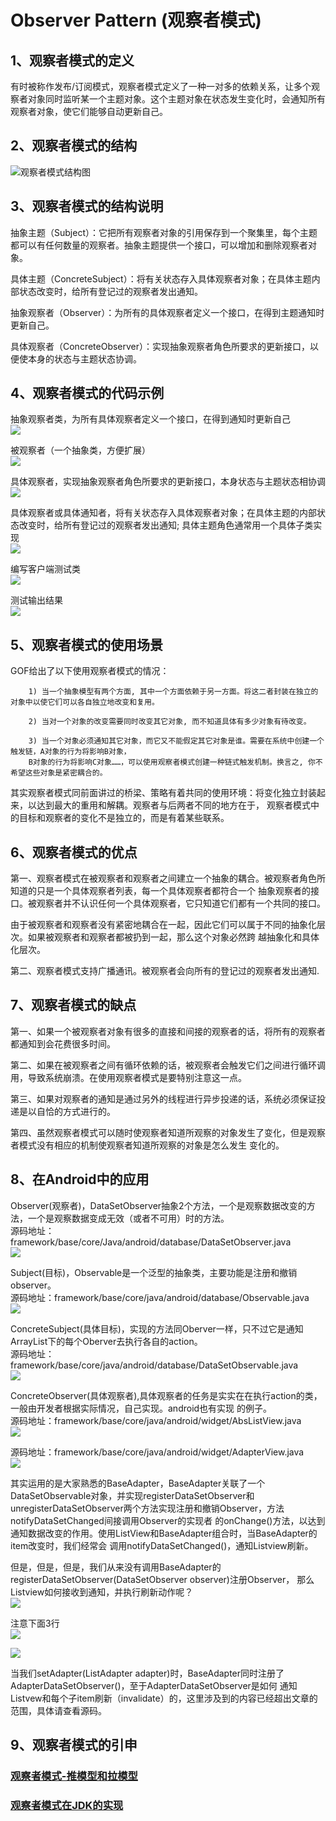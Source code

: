 # Observer Pattern (观察者模式)

## 1、观察者模式的定义 

   有时被称作发布/订阅模式，观察者模式定义了一种一对多的依赖关系，让多个观察者对象同时监听某一个主题对象。这个主题对象在状态发生变化时，会通知所有观察者对象，使它们能够自动更新自己。  

## 2、观察者模式的结构  

   ![观察者模式结构图](https://github.com/vikingden8/DesignPatterns-Java/blob/master/images/observer/observer_c.png)  

## 3、观察者模式的结构说明  

   抽象主题（Subject）：它把所有观察者对象的引用保存到一个聚集里，每个主题都可以有任何数量的观察者。抽象主题提供一个接口，可以增加和删除观察者对象。

   具体主题（ConcreteSubject）：将有关状态存入具体观察者对象；在具体主题内部状态改变时，给所有登记过的观察者发出通知。

   抽象观察者（Observer）：为所有的具体观察者定义一个接口，在得到主题通知时更新自己。

   具体观察者（ConcreteObserver）：实现抽象观察者角色所要求的更新接口，以便使本身的状态与主题状态协调。
    
## 4、观察者模式的代码示例  

   抽象观察者类，为所有具体观察者定义一个接口，在得到通知时更新自己  
   ![](https://github.com/vikingden8/DesignPatterns-Java/blob/master/images/observer/observer_01.png)
   
   被观察者（一个抽象类，方便扩展）  
   ![](https://github.com/vikingden8/DesignPatterns-Java/blob/master/images/observer/observer_02.png)
   
   具体观察者，实现抽象观察者角色所要求的更新接口，本身状态与主题状态相协调  
   ![](https://github.com/vikingden8/DesignPatterns-Java/blob/master/images/observer/observer_04.png)
   
   具体观察者或具体通知者，将有关状态存入具体观察者对象；在具体主题的内部状态改变时，给所有登记过的观察者发出通知;
   具体主题角色通常用一个具体子类实现  
   ![](https://github.com/vikingden8/DesignPatterns-Java/blob/master/images/observer/observer_03.png)
   
   编写客户端测试类  
   ![](https://github.com/vikingden8/DesignPatterns-Java/blob/master/images/observer/observer_05.png)
   
   测试输出结果  
   ![](https://github.com/vikingden8/DesignPatterns-Java/blob/master/images/observer/observer_06.png)
   
## 5、观察者模式的使用场景  

   GOF给出了以下使用观察者模式的情况：  
   
        1) 当一个抽象模型有两个方面, 其中一个方面依赖于另一方面。将这二者封装在独立的对象中以使它们可以各自独立地改变和复用。  
        
        2) 当对一个对象的改变需要同时改变其它对象, 而不知道具体有多少对象有待改变。  
        
        3) 当一个对象必须通知其它对象，而它又不能假定其它对象是谁。需要在系统中创建一个触发链，A对象的行为将影响B对象，
        B对象的行为将影响C对象……，可以使用观察者模式创建一种链式触发机制。换言之, 你不希望这些对象是紧密耦合的。  
              
   其实观察者模式同前面讲过的桥梁、策略有着共同的使用环境：将变化独立封装起来，以达到最大的重用和解耦。观察者与后两者不同的地方在于，
   观察者模式中的目标和观察者的变化不是独立的，而是有着某些联系。  
        
## 6、观察者模式的优点  

   第一、观察者模式在被观察者和观察者之间建立一个抽象的耦合。被观察者角色所知道的只是一个具体观察者列表，每一个具体观察者都符合一个
   抽象观察者的接口。被观察者并不认识任何一个具体观察者，它只知道它们都有一个共同的接口。  
   
   由于被观察者和观察者没有紧密地耦合在一起，因此它们可以属于不同的抽象化层次。如果被观察者和观察者都被扔到一起，那么这个对象必然跨
   越抽象化和具体化层次。  
   
   第二、观察者模式支持广播通讯。被观察者会向所有的登记过的观察者发出通知.  

## 7、观察者模式的缺点  

   第一、如果一个被观察者对象有很多的直接和间接的观察者的话，将所有的观察者都通知到会花费很多时间。  
   
   第二、如果在被观察者之间有循环依赖的话，被观察者会触发它们之间进行循环调用，导致系统崩溃。在使用观察者模式是要特别注意这一点。  
   
   第三、如果对观察者的通知是通过另外的线程进行异步投递的话，系统必须保证投递是以自恰的方式进行的。  
   
   第四、虽然观察者模式可以随时使观察者知道所观察的对象发生了变化，但是观察者模式没有相应的机制使观察者知道所观察的对象是怎么发生
   变化的。  
   
## 8、在Android中的应用  
   Observer(观察者)，DataSetObserver抽象2个方法，一个是观察数据改变的方法，一个是观察数据变成无效（或者不可用）时的方法。  
   源码地址：framework/base/core/Java/android/database/DataSetObserver.java  
   ![](https://github.com/vikingden8/DesignPatterns-Java/blob/master/images/observer/observer_07.png)  
   
   Subject(目标)，Observable<T>是一个泛型的抽象类，主要功能是注册和撤销observer。  
   源码地址：framework/base/core/java/android/database/Observable.java  
   ![](https://github.com/vikingden8/DesignPatterns-Java/blob/master/images/observer/observer_08.png)  
   
   ConcreteSubject(具体目标)，实现的方法同Oberver一样，只不过它是通知ArrayList<Observer>下的每个Oberver去执行各自的action。  
   源码地址：framework/base/core/java/android/database/DataSetObservable.java  
   ![](https://github.com/vikingden8/DesignPatterns-Java/blob/master/images/observer/observer_09.png) 
   
   ConcreteObserver(具体观察者),具体观察者的任务是实实在在执行action的类，一般由开发者根据实际情况，自己实现。android也有实现
   的例子。  
   源码地址：framework/base/core/java/android/widget/AbsListView.java  
   ![](https://github.com/vikingden8/DesignPatterns-Java/blob/master/images/observer/observer_9_5.png)  
   
   源码地址：framework/base/core/java/android/widget/AdapterView.java  
   ![](https://github.com/vikingden8/DesignPatterns-Java/blob/master/images/observer/observer_10.png)  
   
   其实运用的是大家熟悉的BaseAdapter，BaseAdapter关联了一个DataSetObservable对象，并实现registerDataSetObserver和
   unregisterDataSetObserver两个方法实现注册和撤销Observer，方法notifyDataSetChanged间接调用Observer的实现者
   的onChange()方法，以达到通知数据改变的作用。使用ListView和BaseAdapter组合时，当BaseAdapter的item改变时，我们经常会
   调用notifyDataSetChanged()，通知Listview刷新。  
   
   但是，但是，但是，我们从来没有调用BaseAdapter的registerDataSetObserver(DataSetObserver observer)注册Observer，
   那么Listview如何接收到通知，并执行刷新动作呢？  
   ![](https://github.com/vikingden8/DesignPatterns-Java/blob/master/images/observer/observer_11.png)  
      
   注意下面3行  
   ![](https://github.com/vikingden8/DesignPatterns-Java/blob/master/images/observer/observer_12.png)
   
   ![](https://github.com/vikingden8/DesignPatterns-Java/blob/master/images/observer/observer_13.png)
   
   当我们setAdapter(ListAdapter adapter)时，BaseAdapter同时注册了AdapterDataSetObserver()，至于AdapterDataSetObserver是如何
   通知Listvew和每个子item刷新（invalidate）的，这里涉及到的内容已经超出文章的范围，具体请查看源码。  
   
   
## 9、观察者模式的引申  

###  [观察者模式-推模型和拉模型](https://github.com/vikingden8/DesignPatterns-Java/blob/master/src/com/viking/observer/Observer_push_and_pulll_model.md)  

###  [观察者模式在JDK的实现](https://github.com/vikingden8/DesignPatterns-Java/blob/master/src/com/viking/observer/Observer_jdk.md)  




    